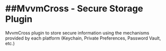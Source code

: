 ##MvvmCross - Secure Storage Plugin
=======================

MvvmCross plugin to store secure information using the mechanisms provided by each platform (Keychain, Private Preferences, Password Vault, etc.)
